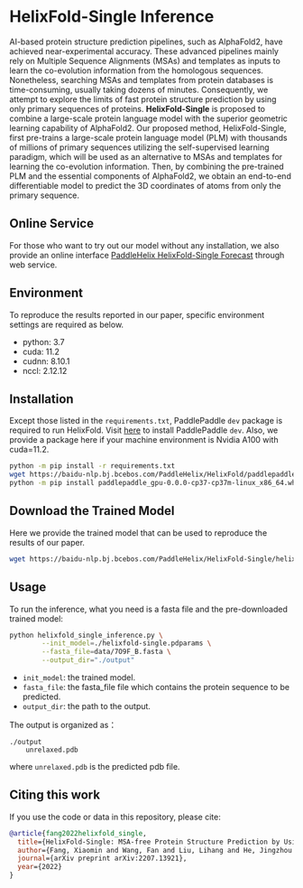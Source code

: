 # HelixFold-Single Inference

AI-based protein structure prediction pipelines, such as AlphaFold2, have achieved near-experimental accuracy. These advanced pipelines mainly rely on Multiple Sequence Alignments (MSAs) and templates as inputs to learn the co-evolution information from the homologous sequences. Nonetheless, searching MSAs and templates from protein databases is time-consuming, usually taking dozens of minutes. Consequently, we attempt to explore the limits of fast protein structure prediction by using only primary sequences of proteins. **HelixFold-Single** is proposed to combine a large-scale protein language model with the superior geometric learning capability of AlphaFold2. Our proposed method, HelixFold-Single, first pre-trains a large-scale protein language model (PLM) with thousands of millions of primary sequences utilizing the self-supervised learning paradigm, which will be used as an alternative to MSAs and templates for learning the co-evolution information. Then, by combining the pre-trained PLM and the essential components of AlphaFold2, we obtain an end-to-end differentiable model to predict the 3D coordinates of atoms from only the primary sequence. 

## Online Service
For those who want to try out our model without any installation, we also provide an online interface [PaddleHelix HelixFold-Single Forecast](https://paddlehelix.baidu.com/app/drug/protein-single/forecast) through web service.

## Environment
To reproduce the results reported in our paper, specific environment settings are required as below.

- python: 3.7
- cuda: 11.2
- cudnn: 8.10.1
- nccl: 2.12.12


## Installation
Except those listed in the `requirements.txt`, PaddlePaddle `dev` package is required to run HelixFold.
Visit [here](https://www.paddlepaddle.org.cn/install/quick?docurl=/documentation/docs/zh/develop/install/pip/linux-pip.html) to install PaddlePaddle `dev`. Also, we provide a package here if your machine environment is Nvidia A100 with
cuda=11.2.

```bash
python -m pip install -r requirements.txt
wget https://baidu-nlp.bj.bcebos.com/PaddleHelix/HelixFold/paddlepaddle_gpu-0.0.0-cp37-cp37m-linux_x86_64.whl
python -m pip install paddlepaddle_gpu-0.0.0-cp37-cp37m-linux_x86_64.whl
```

## Download the Trained Model
Here we provide the trained model that can be used to reproduce the results of our paper.

```bash
wget https://baidu-nlp.bj.bcebos.com/PaddleHelix/HelixFold-Single/helixfold-single.pdparams
```

## Usage
To run the inference, what you need is a fasta file and the pre-downloaded trained model:

```bash
python helixfold_single_inference.py \
        --init_model=./helixfold-single.pdparams \
        --fasta_file=data/7O9F_B.fasta \
        --output_dir="./output" 
```

- `init_model`: the trained model.
- `fasta_file`: the fasta_file file which contains the protein sequence to be predicted.
- `output_dir`: the path to the output.

The output is organized as：

    ./output
        unrelaxed.pdb

where `unrelaxed.pdb` is the predicted pdb file.

## Citing this work

If you use the code or data in this repository, please cite:

```bibtex
@article{fang2022helixfold_single,
  title={HelixFold-Single: MSA-free Protein Structure Prediction by Using Protein Language Model as an Alternative},
  author={Fang, Xiaomin and Wang, Fan and Liu, Lihang and He, Jingzhou and Lin, Dayong and Xiang, Yingfei and Zhang, Xiaonan and Wu, Hua and Li, Hui and Song, Le},
  journal={arXiv preprint arXiv:2207.13921},
  year={2022}
}
```
